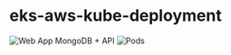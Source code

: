 ﻿# eks-aws-kube-deployment
![Web App MongoDB + API](https://github.com/Pavio09/Public/assets/62249639/3f70e656-d535-4084-b136-24fa826977a8)
![Pods](https://github.com/Pavio09/Public/assets/62249639/dc7aea71-75ff-4b76-9be2-250d1bbabbd8)

